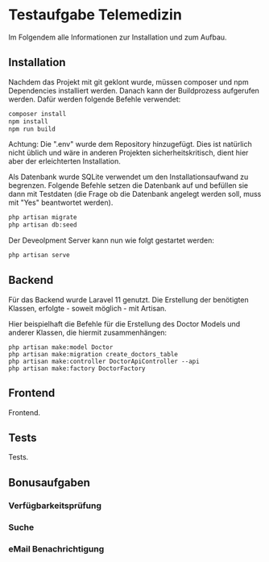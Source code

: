 # Testaufgabe Telemedizin

Im Folgendem alle Informationen zur Installation und zum Aufbau.

## Installation

Nachdem das Projekt mit git geklont wurde, müssen composer und npm Dependencies installiert werden. Danach kann der Buildprozess aufgerufen werden. Dafür werden folgende Befehle verwendet:

```bash
composer install
npm install
npm run build
```

Achtung: Die ".env" wurde dem Repository hinzugefügt. Dies ist natürlich nicht üblich und wäre in anderen Projekten sicherheitskritisch, dient hier aber der erleichterten Installation.

Als Datenbank wurde SQLite verwendet um den Installationsaufwand zu begrenzen. Folgende Befehle setzen die Datenbank auf und befüllen sie dann mit Testdaten (die Frage ob die Datenbank angelegt werden soll, muss mit "Yes" beantwortet werden).

 ```bash
php artisan migrate
php artisan db:seed
```

Der Deveolpment Server kann nun wie folgt gestartet werden:

 ```bash
php artisan serve
```

## Backend

Für das Backend wurde Laravel 11 genutzt. Die Erstellung der benötigten Klassen, erfolgte - soweit möglich - mit Artisan. 

Hier beispielhaft die Befehle für die Erstellung des Doctor Models und anderer Klassen, die hiermit zusammenhängen:

```
php artisan make:model Doctor
php artisan make:migration create_doctors_table
php artisan make:controller DoctorApiController --api
php artisan make:factory DoctorFactory
```

## Frontend

Frontend.

## Tests

Tests.

## Bonusaufgaben

### Verfügbarkeitsprüfung

### Suche

### eMail Benachrichtigung

